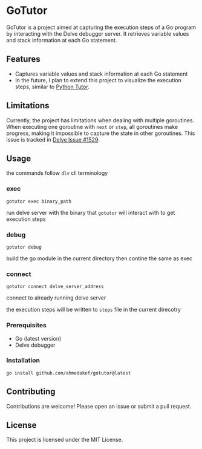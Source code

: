 # GoTutor

GoTutor is a project aimed at capturing the execution steps of a Go program by interacting with the Delve debugger server. It retrieves variable values and stack information at each Go statement.

## Features

- Captures variable values and stack information at each Go statement
- In the future, I plan to extend this project to visualize the execution steps, similar to [Python Tutor](https://pythontutor.com/).

## Limitations

Currently, the project has limitations when dealing with multiple goroutines.
When executing one goroutine with `next` or `step`, all goroutines make progress, making it impossible to capture the state in other goroutines.
This issue is tracked in [Delve Issue #1529](https://github.com/go-delve/delve/issues/1529).

## Usage
the commands follow `dlv` cli terminology

### exec
```
gotutor exec binary_path
```
run delve server with the binary that `gotutor` will interact with to get execution steps

### debug
```
gotutor debug
```
build the go module in the current directory then contine the same as exec

### connect
```
gotutor connect delve_server_address
```
connect to already running delve server

the execution steps will be written to `steps` file in the current direcotry

### Prerequisites

- Go (latest version)
- Delve debugger

### Installation

```
go install github.com/ahmedakef/gotutor@latest
```


## Contributing

Contributions are welcome! Please open an issue or submit a pull request.

## License

This project is licensed under the MIT License.
